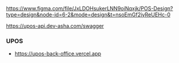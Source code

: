 https://www.figma.com/file/JxLDOHsukerLNN9oiNqxjk/POS-Design?type=design&node-id=6-2&mode=design&t=nsoEmGf2jyReUEHc-0

https://upos-api.dev-asha.com/swagger

### UPOS
- https://upos-back-office.vercel.app

